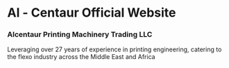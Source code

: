 # Al - Centaur Official Website
### Alcentaur Printing Machinery Trading LLC 

Leveraging over 27 years of experience in printing engineering, catering to the flexo industry across the Middle East and Africa
